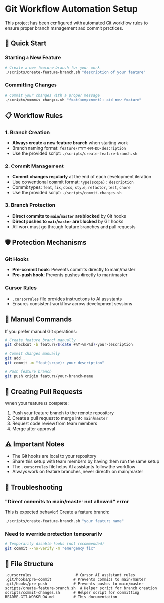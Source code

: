 # Git Workflow Automation Setup

This project has been configured with automated Git workflow rules to ensure proper branch management and commit practices.

## 🚀 Quick Start

### Starting a New Feature
```bash
# Create a new feature branch for your work
./scripts/create-feature-branch.sh "description of your feature"
```

### Committing Changes
```bash
# Commit your changes with a proper message
./scripts/commit-changes.sh "feat(component): add new feature"
```

## 📋 Workflow Rules

### 1. Branch Creation
- **Always create a new feature branch** when starting work
- Branch naming format: `feature/YYYY-MM-DD-description`
- Use the provided script: `./scripts/create-feature-branch.sh`

### 2. Commit Management
- **Commit changes regularly** at the end of each development iteration
- Use conventional commit format: `type(scope): description`
- Commit types: `feat`, `fix`, `docs`, `style`, `refactor`, `test`, `chore`
- Use the provided script: `./scripts/commit-changes.sh`

### 3. Branch Protection
- **Direct commits to `main`/`master` are blocked** by Git hooks
- **Direct pushes to `main`/`master` are blocked** by Git hooks
- All work must go through feature branches and pull requests

## 🛡️ Protection Mechanisms

### Git Hooks
- **Pre-commit hook**: Prevents commits directly to main/master
- **Pre-push hook**: Prevents pushes directly to main/master

### Cursor Rules
- `.cursorrules` file provides instructions to AI assistants
- Ensures consistent workflow across development sessions

## 🔧 Manual Commands

If you prefer manual Git operations:

```bash
# Create feature branch manually
git checkout -b feature/$(date +%Y-%m-%d)-your-description

# Commit changes manually
git add .
git commit -m "feat(scope): your description"

# Push feature branch
git push origin feature/your-branch-name
```

## 🔄 Creating Pull Requests

When your feature is complete:
1. Push your feature branch to the remote repository
2. Create a pull request to merge into `main`/`master`
3. Request code review from team members
4. Merge after approval

## ⚠️ Important Notes

- The Git hooks are local to your repository
- Share this setup with team members by having them run the same setup
- The `.cursorrules` file helps AI assistants follow the workflow
- Always work on feature branches, never directly on main/master

## 🐛 Troubleshooting

### "Direct commits to main/master not allowed" error
This is expected behavior! Create a feature branch:
```bash
./scripts/create-feature-branch.sh "your feature name"
```

### Need to override protection temporarily
```bash
# Temporarily disable hooks (not recommended)
git commit --no-verify -m "emergency fix"
```

## 📁 File Structure

```
.cursorrules                    # Cursor AI assistant rules
.git/hooks/pre-commit          # Prevents commits to main/master
.git/hooks/pre-push            # Prevents pushes to main/master
scripts/create-feature-branch.sh  # Helper script for branch creation
scripts/commit-changes.sh      # Helper script for committing
README-GIT-WORKFLOW.md         # This documentation
```
